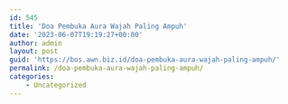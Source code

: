 ```yaml
---
id: 545
title: 'Doa Pembuka Aura Wajah Paling Ampuh'
date: '2023-06-07T19:19:27+00:00'
author: admin
layout: post
guid: 'https://bos.awn.biz.id/doa-pembuka-aura-wajah-paling-ampuh/'
permalink: /doa-pembuka-aura-wajah-paling-ampuh/
categories:
    - Uncategorized
---
```


